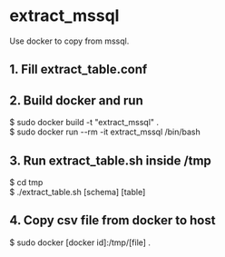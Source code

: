 # extract_mssql
Use docker to copy from mssql.

## 1. Fill extract_table.conf 

## 2. Build docker and run
$ sudo docker build -t "extract_mssql" .  
$ sudo docker run --rm -it extract_mssql /bin/bash  

## 3. Run extract_table.sh inside /tmp
$ cd tmp  
$ ./extract_table.sh [schema] [table]  

## 4. Copy csv file from docker to host
$ sudo docker [docker id]:/tmp/[file] .  

